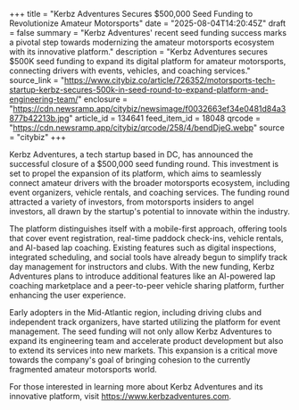 +++
title = "Kerbz Adventures Secures $500,000 Seed Funding to Revolutionize Amateur Motorsports"
date = "2025-08-04T14:20:45Z"
draft = false
summary = "Kerbz Adventures' recent seed funding success marks a pivotal step towards modernizing the amateur motorsports ecosystem with its innovative platform."
description = "Kerbz Adventures secures $500K seed funding to expand its digital platform for amateur motorsports, connecting drivers with events, vehicles, and coaching services."
source_link = "https://www.citybiz.co/article/726352/motorsports-tech-startup-kerbz-secures-500k-in-seed-round-to-expand-platform-and-engineering-team/"
enclosure = "https://cdn.newsramp.app/citybiz/newsimage/f0032663ef34e0481d84a3877b42213b.jpg"
article_id = 134641
feed_item_id = 18048
qrcode = "https://cdn.newsramp.app/citybiz/qrcode/258/4/bendDjeG.webp"
source = "citybiz"
+++

<p>Kerbz Adventures, a tech startup based in DC, has announced the successful closure of a $500,000 seed funding round. This investment is set to propel the expansion of its platform, which aims to seamlessly connect amateur drivers with the broader motorsports ecosystem, including event organizers, vehicle rentals, and coaching services. The funding round attracted a variety of investors, from motorsports insiders to angel investors, all drawn by the startup's potential to innovate within the industry.</p><p>The platform distinguishes itself with a mobile-first approach, offering tools that cover event registration, real-time paddock check-ins, vehicle rentals, and AI-based lap coaching. Existing features such as digital inspections, integrated scheduling, and social tools have already begun to simplify track day management for instructors and clubs. With the new funding, Kerbz Adventures plans to introduce additional features like an AI-powered lap coaching marketplace and a peer-to-peer vehicle sharing platform, further enhancing the user experience.</p><p>Early adopters in the Mid-Atlantic region, including driving clubs and independent track organizers, have started utilizing the platform for event management. The seed funding will not only allow Kerbz Adventures to expand its engineering team and accelerate product development but also to extend its services into new markets. This expansion is a critical move towards the company's goal of bringing cohesion to the currently fragmented amateur motorsports world.</p><p>For those interested in learning more about Kerbz Adventures and its innovative platform, visit <a href='https://www.kerbzadventures.com' rel='nofollow' target='_blank'>https://www.kerbzadventures.com</a>.</p>